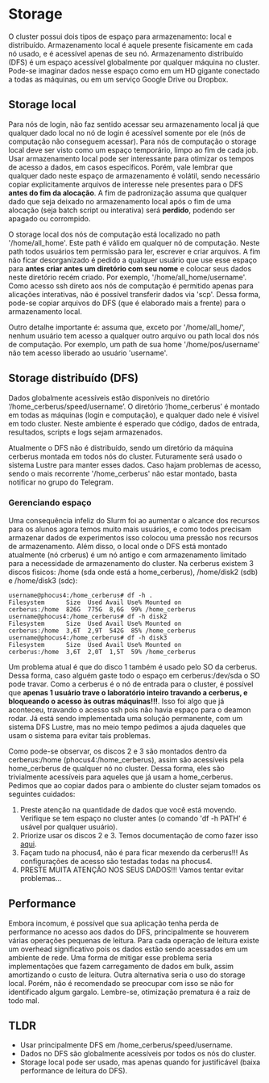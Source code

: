 # Storage

O cluster possui dois tipos de espaço para armazenamento: local e distribuído. Armazenamento local é aquele presente fisicamente em cada nó usado, e é acessível apenas de seu nó. Armazenamento distribuído (DFS) é um espaço acessível globalmente por qualquer máquina no cluster. Pode-se imaginar dados nesse espaço como em um HD gigante conectado a todas as máquinas, ou em um serviço Google Drive ou Dropbox.

## Storage local

Para nós de login, não faz sentido acessar seu armazenamento local já que qualquer dado local no nó de login é acessível somente por ele (nós de computação não conseguem acessar). Para nós de computação o storage local deve ser visto como um espaço temporário, limpo ao fim de cada job. Usar armazenamento local pode ser interessante para otimizar os tempos de acesso a dados, em casos específicos. Porém, vale lembrar que qualquer dado neste espaço de armazenamento é volátil, sendo necessário copiar explicitamente arquivos de interesse nele presentes para o DFS **antes do fim da alocação**. A fim de padronização assuma que qualquer dado que seja deixado no armazenamento local após o fim de uma alocação (seja batch script ou interativa) será **perdido**, podendo ser apagado ou corrompido.

O storage local dos nós de computação está localizado no path '/home/all_home'. Este path é válido em qualquer nó de computação. Neste path todos usuários tem permissão para ler, escrever e criar arquivos. A fim não ficar desorganizado é pedido a qualquer usuário que use esse espaço para **antes criar antes um diretório com seu nome** e colocar seus dados neste diretório recém criado. Por exemplo, '/home/all_home/username'. Como acesso ssh direto aos nós de computação é permitido apenas para alicações interativas, não é possível transferir dados via 'scp'. Dessa forma, pode-se copiar arquivos do DFS (que é elaborado mais a frente) para o armazenamento local.

Outro detalhe importante é: assuma que, exceto por '/home/all_home/', nenhum usuário tem acesso a qualquer outro arquivo ou path local dos nós de computação. Por exemplo, um path de sua home '/home/pos/username' não tem acesso liberado ao usuário 'username'.

## Storage distribuído (DFS)

Dados globalmente acessíveis estão disponíveis no diretório ‘/home_cerberus/speed/username’. O diretório ‘/home_cerberus’ é montado em todas as máquinas (login e computação), e qualquer dado nele é visível em todo cluster. Neste ambiente é esperado que código, dados de entrada, resultados, scripts e logs sejam armazenados.

Atualmente o DFS não é distribuído, sendo um diretório da máquina cerberus montada em todos nós do cluster. Futuramente será usado o sistema Lustre para manter esses dados. Caso hajam problemas de acesso, sendo o mais recorrente '/home_cerberus' não estar montado, basta notificar no grupo do Telegram.

### Gerenciando espaço

Uma consequência infeliz do Slurm foi ao aumentar o alcance dos recursos para os alunos agora temos muito mais usuários, e como todos precisam armazenar dados de experimentos isso colocou uma pressão nos recursos de armazenamento. Além disso, o local onde o DFS está montado atualmente (nó crberus) é um nó antigo e com armazenamento limitado para a necessidade de armazenamento do cluster. Na cerberus existem 3 discos fisicos: /home (sda onde está a home_cerberus), /home/disk2 (sdb) e /home/disk3 (sdc):

```console
username@phocus4:/home_cerberus# df -h .
Filesystem      Size  Used Avail Use% Mounted on
cerberus:/home  826G  775G  8,6G  99% /home_cerberus
username@phocus4:/home_cerberus# df -h disk2
Filesystem      Size  Used Avail Use% Mounted on
cerberus:/home  3,6T  2,9T  542G  85% /home_cerberus
username@phocus4:/home_cerberus# df -h disk3
Filesystem      Size  Used Avail Use% Mounted on
cerberus:/home  3,6T  2,0T  1,5T  59% /home_cerberus
```

Um problema atual é que do disco 1 também é usado pelo SO da cerberus. Dessa forma, caso alguém gaste todo o espaço em cerberus:/dev/sda o SO pode travar. Como a cerberus é o nó de entrada para o cluster, é possível que **apenas 1 usuário trave o laboratório inteiro travando a cerberus, e bloqueando o acesso às outras máquinas!!!**. Isso foi algo que já aconteceu, travando o acesso ssh pois não havia espaço para o deamon rodar. Já está sendo implementada uma solução permanente, com um sistema DFS Lustre, mas no meio tempo pedimos a ajuda daqueles que usam o sistema para evitar tais problemas.

Como pode-se observar, os discos 2 e 3 são montados dentro da cerberus:/home (phocus4:/home_cerberus), assim são acessíveis pela home_cerberus de qualquer nó no cluster. Dessa forma, eles são trivialmente acessíveis para aqueles que já usam a home_cerberus. Pedimos que ao copiar dados para o ambiente do cluster sejam tomados os seguintes cuidados:
 1. Preste atenção na quantidade de dados que você está movendo. Verifique se tem espaço no cluster antes (o comando 'df -h PATH' é usável por qualquer usuário).
 2. Priorize usar os discos 2 e 3. Temos documentação de como fazer isso [aqui](https://github.com/WillianJunior/SpeedUFMG/blob/main/user/gamba.md#problema-11-espa%C3%A7o).
 3. Façam tudo na phocus4, não é para ficar mexendo da cerberus!!! As configurações de acesso são testadas todas na phocus4.
 4. PRESTE MUITA ATENÇÃO NOS SEUS DADOS!!! Vamos tentar evitar problemas...

## Performance

Embora incomum, é possível que sua aplicação tenha perda de performance no acesso aos dados do DFS, principalmente se houverem várias operações pequenas de leitura. Para cada operação de leitura existe um overhead significativo pois os dados estão sendo acessados em um ambiente de rede. Uma forma de mitigar esse problema seria implementações que fazem carregamento de dados em bulk, assim amortizando o custo de leitura. Outra alternativa seria o uso do storage local. Porém, não é recomendado se preocupar com isso se não for identificado algum gargalo. Lembre-se, otimização prematura é a raiz de todo mal.

## TLDR
 - Usar principalmente DFS em  /home_cerberus/speed/username.
 - Dados no DFS são globalmente acessíveis por todos os nós do cluster.
 - Storage local pode ser usado, mas apenas quando for justificável (baixa performance de leitura do DFS).




